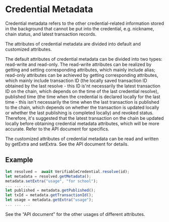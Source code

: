 # Credential Metadata

Credential metadata refers to the other credential-related information stored in the background that cannot be put into the credential, e.g. nickname, chain status, and latest transaction records.

The attributes of credential metadata are divided into default and customized attributes.

The default attributes of credential metadata can be divided into two types: read-write and read-only. The read-write attributes can be realized by getting and setting corresponding attributes, which mainly include alias; read-only attributes can be achieved by getting corresponding attributes, which mainly include transaction ID (the locally saved transaction ID obtained by the last resolve - this ID is'nt necessarily the latest transaction ID on the chain, which depends on the time of the last credential resolve), published time (the time when the credential is declared locally for the last time - this isn't necessarily the time when the last transaction is published to the chain, which depends on whether the transaction is updated locally or whether the last publishing is completed locally) and revoked status. Therefore, it's suggested that the latest transaction on the chain be updated locally before obtaining credential metadata attributes, which will be more accurate. Refer to the API document for specifics.

The customized attributes of credential metadata can be read and written by getExtra and setExtra. See the API document for details.

## Example

```typescript
let resolved =  await VerifiableCredential.resolve(id);
let metadata = resolved.getMetadata();
metadata.setExtra("usage", "for school");
... ... ...
let published = metadata.getPublished();
let txId = metadata.getTransactionId();
let usage = metadata.getExtra("usage");
... ... ...
```

See the “API document” for the other usages of different attributes.

